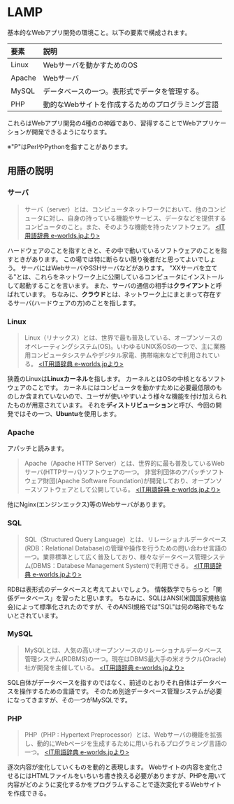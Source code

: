 # LAMP
基本的なWebアプリ開発の環境こと。以下の要素で構成されます。

要素|説明
:--|:--
Linux|Webサーバを動かすためのOS
Apache|Webサーバ
MySQL|データベースの一つ。表形式でデータを管理する。
PHP|動的なWebサイトを作成するためのプログラミング言語

これらはWebアプリ開発の4種のの神器であり、習得することでWebアプリケーションが開発できるようになります。

※"P"はPerlやPythonを指すことがあります。

## 用語の説明
### サーバ
> サーバ（server）とは、コンピュータネットワークにおいて、他のコンピュータに対し、自身の持っている機能やサービス、データなどを提供するコンピュータのこと。また、そのような機能を持ったソフトウェア。
> [<IT用語辞典 e-worlds.jpより>](https://e-words.jp/w/サーバ.html)

ハードウェアのことを指すときと、その中で動いているソフトウェアのことを指すときがあります。
この場では特に断らない限り後者だと思ってよいでしょう。
サーバにはWebサーバやSSHサーバなどがあります。
"XXサーバを立てる"とは、これらをネットワーク上に公開しているコンピュータにインストールして起動することを言います。
また、サーバの通信の相手は**クライアント**と呼ばれています。
ちなみに、**クラウド**とは、ネットワーク上にまとまって存在するサーバ(ハードウェアの方)のことを指します。

### Linux
>  Linux（リナックス）とは、世界で最も普及している、オープンソースのオペレーティングシステム(OS)。いわゆるUNIX系OSの一つで、主に業務用コンピュータシステムやデジタル家電、携帯端末などで利用されている。
> [<IT用語辞典 e-worlds.jpより>](https://e-words.jp/w/Linux.html)

狭義のLinuxは**Linuxカーネル**を指します。
カーネルとはOSの中核となるソフトウェアのことです。
カーネルにはコンピュータを動かすために必要最低限のものしか含まれていないので、ユーザが使いやすいよう様々な機能を付け加えられたものが用意されています。
それを**ディストリビューション**と呼び、今回の開発ではその一つ、**Ubuntu**を使用します。

### Apache
アパッチと読みます。
> Apache（Apache HTTP Server）とは、世界的に最も普及しているWebサーバ(HTTPサーバ)ソフトウェアの一つ。 非営利団体のアパッチソフトウェア財団(Apache Software Foundation)が開発しており、オープンソースソフトウェアとして公開している。
> [<IT用語辞典 e-worlds.jpより>](https://e-words.jp/w/Apache.html)

他にNginx(エンジンエックス)等のWebサーバがあります。

### SQL
> SQL（Structured Query Language）とは、リレーショナルデータベース(RDB：Relational Database)の管理や操作を行うための問い合わせ言語の一つ。業界標準として広く普及しており、様々なデータベース管理システム(DBMS：Databese Management System)で利用できる。
> [<IT用語辞典 e-worlds.jpより>](https://e-words.jp/w/SQL.html)

RDBは表形式のデータベースと考えてよいでしょう。
情報数学でちらっと「関係データベース」を習ったと思います。
ちなみに、SQLはANSI(米国国家規格協会)によって標準化されたのですが、そのANSI規格では"SQL"は何の略称でもないとされています。

### MySQL
>  MySQLとは、人気の高いオープンソースのリレーショナルデータベース管理システム(RDBMS)の一つ。現在はDBMS最大手の米オラクル(Oracle)社が開発を主催している。
> [<IT用語辞典 e-worlds.jpより>](https://e-words.jp/w/MySQL.html)

SQL自体がデータベースを指すのではなく、前述のとおりそれ自体はデータベースを操作するための言語です。
そのため別途データベース管理システムが必要になってきますが、その一つがMySQLです。

### PHP
>PHP（PHP : Hypertext Preprocessor）とは、Webサーバの機能を拡張し、動的にWebページを生成するために用いられるプログラミング言語の一つ。
> [<IT用語辞典 e-worlds.jpより>](https://e-words.jp/w/PHP.html)

逐次内容が変化していくものを動的と表現します。
Webサイトの内容を変化させるにはHTMLファイルをいちいち書き換える必要がありますが、PHPを用いて内容がどのように変化するかをプログラムすることで逐次変化するWebサイトを作成できる。

